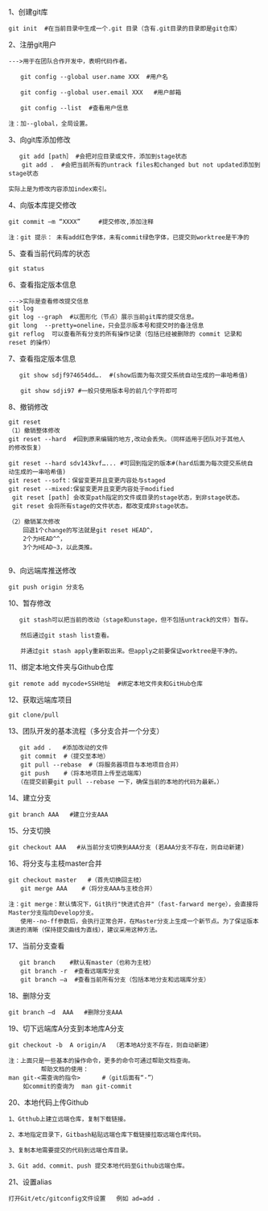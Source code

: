 1、创建git库

```
git init  #在当前目录中生成一个.git 目录（含有.git目录的目录即是git仓库）
```

2、注册git用户

```
--->用于在团队合作开发中，表明代码作者。

　　git config --global user.name XXX  #用户名

　　git config --global user.email XXX   #用户邮箱

　　git config --list  #查看用户信息

注：加--global，全局设置。
```

3、向git库添加修改

```
   git add [path］ #会把对应目录或文件，添加到stage状态
　  git add .  #会把当前所有的untrack files和changed but not updated添加到stage状态

实际上是为修改内容添加index索引。
```

4、向版本库提交修改

```
git commit –m “XXXX”     #提交修改,添加注释

注：git 提示： 未有add红色字体，未有commit绿色字体，已提交则worktree是干净的
```

5、查看当前代码库的状态

```
git status
```

6、查看指定版本信息

```
--->实际是查看修改提交信息
git log
git log --graph  #以图形化（节点）展示当前git库的提交信息。
git long  --pretty=oneline，只会显示版本号和提交时的备注信息
git reflog  可以查看所有分支的所有操作记录（包括已经被删除的 commit 记录和 reset 的操作）
```

7、查看指定版本信息

```
   git show sdjf974654dd….  #(show后面为每次提交系统自动生成的一串哈希值)

　　git show sdji97 #一般只使用版本号的前几个字符即可
```

8、撤销修改

```
git reset
（1）撤销整体修改
git reset --hard  #回到原来编辑的地方,改动会丢失。（同样适用于团队对于其他人
的修改恢复）

git reset --hard sdv143kvf…... #可回到指定的版本#(hard后面为每次提交系统自
动生成的一串哈希值)
git reset --soft：保留变更并且变更内容处与staged
git reset --mixed:保留变更并且变更内容处于modified
 git reset [path] 会改变path指定的文件或目录的stage状态，到非stage状态。
 git reset 会将所有stage的文件状态，都改变成非stage状态。

（2）撤销某次修改
    回退1个change的写法就是git reset HEAD^，
    2个为HEAD^^，
    3个为HEAD~3，以此类推。
    
```

9、向远端库推送修改

```
git push origin 分支名
```

10、暂存修改

```
   git stash可以把当前的改动（stage和unstage，但不包括untrack的文件）暂存。

　　然后通过git stash list查看。

　　并通过git stash apply重新取出来。但apply之前要保证worktree是干净的。
```

11、绑定本地文件夹与Github仓库

```
git remote add mycode+SSH地址  #绑定本地文件夹和GitHub仓库
```

12、获取远端库项目

```
git clone/pull
```

13、团队开发的基本流程（多分支合并一个分支）

```
   git add .   #添加改动的文件
　　git commit  #（提交至本地）
　　git pull --rebase  #（将服务器项目与本地项目合并）
　　git push    #（将本地项目上传至远端库）
　　（在提交前要git pull --rebase 一下，确保当前的本地的代码为最新。）
```

14、建立分支

```
git branch AAA   #建立分支AAA
```

15、分支切换

```
git checkout AAA   #从当前分支切换到AAA分支 (若AAA分支不存在，则自动新建)
```

16、将分支与主枝master合并

```
git checkout master   #（首先切换回主枝）
　　git merge AAA    #（将分支AAA与主枝合并）

注：git merge：默认情况下，Git执行"快进式合并"（fast-farward merge），会直接将Master分支指向Develop分支。
　　使用--no-ff参数后，会执行正常合并，在Master分支上生成一个新节点。为了保证版本演进的清晰（保持提交曲线为直线），建议采用这种方法。
```

17、当前分支查看

```
   git branch    #默认有master（也称为主枝）
　　git branch -r  #查看远端库分支
　　git branch –a  #查看当前所有分支（包括本地分支和远端库分支）
```

18、删除分支

```
git branch –d  AAA   #删除分支AAA
```

19、切下远端库A分支到本地库A分支

```
git checkout -b  A origin/A  （若本地A分支不存在，则自动新建）

注：上面只是一些基本的操作命令，更多的命令可通过帮助文档查询。
         帮助文档的使用：
man git-<需查询的指令>      #（git后面有“-”）
    如commit的查询为  man git-commit
```

20、本地代码上传Github

```
1、Gtthub上建立远端仓库，复制下载链接。

2、本地指定目录下，Gitbash粘贴远端仓库下载链接拉取远端仓库代码。

3、复制本地需要提交的代码到远端仓库目录。

3、Git add、commit、push 提交本地代码至Github远端仓库。
```

21、设置alias

```
打开Git/etc/gitconfig文件设置   例如 ad=add . 
```

